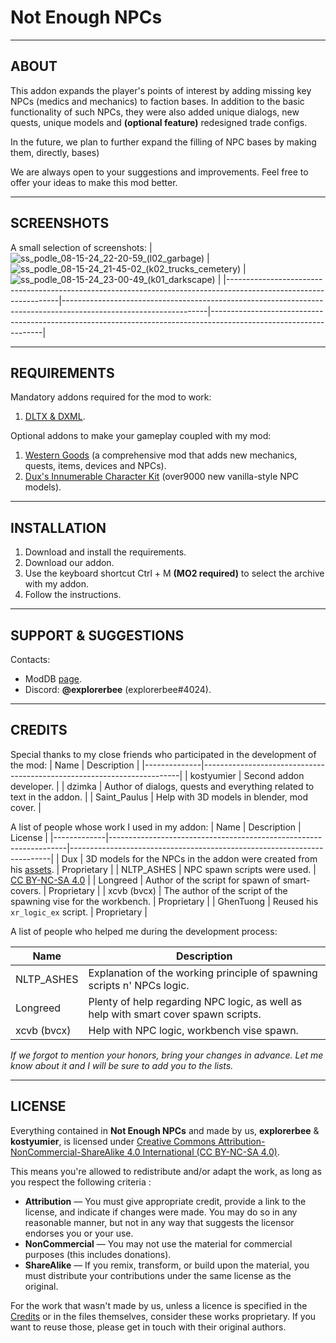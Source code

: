 # Not Enough NPCs

---

## ABOUT

This addon expands the player's points of interest by adding missing key NPCs (medics and mechanics) to faction bases. In addition to the basic functionality of such NPCs, they were also added unique dialogs, new quests, unique models and **(optional feature)** redesigned trade configs.  

In the future, we plan to further expand the filling of NPC bases by making them, directly, bases)

We are always open to your suggestions and improvements. Feel free to offer your ideas to make this mod better.

---

## SCREENSHOTS

A small selection of screenshots:
| ![ss_podle_08-15-24_22-20-59_(l02_garbage)](https://github.com/user-attachments/assets/0a710c50-13fd-4a26-bcdc-ea75775979a8) | ![ss_podle_08-15-24_21-45-02_(k02_trucks_cemetery)](https://github.com/user-attachments/assets/883df7ce-f925-4b75-a632-2b8360bea296) | ![ss_podle_08-15-24_23-00-49_(k01_darkscape)](https://github.com/user-attachments/assets/3da275d0-1e21-4a02-8d52-63da76593e5b) |
|------------------------------------------------------------------------------------------------------------------|------------------------------------------------------------------------------------------------------------------|------------------------------------------------------------------------------------------------------------------|


---

## REQUIREMENTS

Mandatory addons required for the mod to work:
1. [DLTX & DXML](https://github.com/themrdemonized/STALKER-Anomaly-modded-exes).

Optional addons to make your gameplay coupled with my mod:
1. [Western Goods](https://www.moddb.com/mods/stalker-anomaly/addons/western-goods) (a comprehensive mod that adds new mechanics, quests, items, devices and NPCs).
2. [Dux's Innumerable Character Kit](https://www.moddb.com/mods/stalker-anomaly/addons/dick) (over9000 new vanilla-style NPC models).

---

## INSTALLATION

1. Download and install the requirements.
2. Download our addon.
3. Use the keyboard shortcut Ctrl + M **(MO2 required)** to select the archive with my addon.
4. Follow the instructions.

---

## SUPPORT & SUGGESTIONS

Contacts:
- ModDB [page](https://www.moddb.com/members/explorerbee).
- Discord: **@explorerbee** (explorerbee#4024).

---

## CREDITS

Special thanks to my close friends who participated in the development of the mod:
| Name         | Description                                                            |
|--------------|------------------------------------------------------------------------|
| kostyumier   | Second addon developer.                                                |
| dzimka       | Author of dialogs, quests and everything related to text in the addon. |
| Saint_Paulus | Help with 3D models in blender, mod cover.                             |

A list of people whose work I used in my addon:
| Name        | Description                                                       | License                                                                 |
|-------------|-------------------------------------------------------------------|-------------------------------------------------------------------------|
| Dux         | 3D models for the NPCs in the addon were created from his [assets](https://www.moddb.com/mods/stalker-anomaly/addons/dick). | Proprietary                                                             |
| NLTP_ASHES  | NPC spawn scripts were used.                                      | [CC BY-NC-SA 4.0](https://creativecommons.org/licenses/by-nc-sa/4.0/)   |
| Longreed    | Author of the script for spawn of smart-covers.                   | Proprietary                                                             |
| xcvb (bvcx) | The author of the script of the spawning vise for the workbench.  | Proprietary                                                             |
| GhenTuong   | Reused his `xr_logic_ex` script.                                  | Proprietary                                                             |

A list of people who helped me during the development process:

| Name        | Description                                                                         |
|-------------|-------------------------------------------------------------------------------------|
| NLTP_ASHES  | Explanation of the working principle of spawning scripts n' NPCs logic.             |
| Longreed    | Plenty of help regarding NPC logic, as well as help with smart cover spawn scripts. |
| xcvb (bvcx) | Help with NPC logic, workbench vise spawn.                                          |

*If we forgot to mention your honors, bring your changes in advance. Let me know about it and I will be sure to add you to the lists.*

---

## LICENSE

Everything contained in **Not Enough NPCs** and made by us, **explorerbee** & **kostyumier**, is licensed under [Creative Commons Attribution-NonCommercial-ShareAlike 4.0 International (CC BY-NC-SA 4.0)](https://creativecommons.org/licenses/by-nc-sa/4.0/).

This means you're allowed to redistribute and/or adapt the work, as long as you respect the following criteria :
- **Attribution** — You must give appropriate credit, provide a link to the license, and indicate if changes were made. You may do so in any reasonable manner, but not in any way that suggests the licensor endorses you or your use.
- **NonCommercial** — You may not use the material for commercial purposes (this includes donations).
- **ShareAlike** — If you remix, transform, or build upon the material, you must distribute your contributions under the same license as the original.

For the work that wasn't made by us, unless a licence is specified in the [Credits](#special-thanks--credits) or in the files themselves, consider these works proprietary. If you want to reuse those, please get in touch with their original authors.
